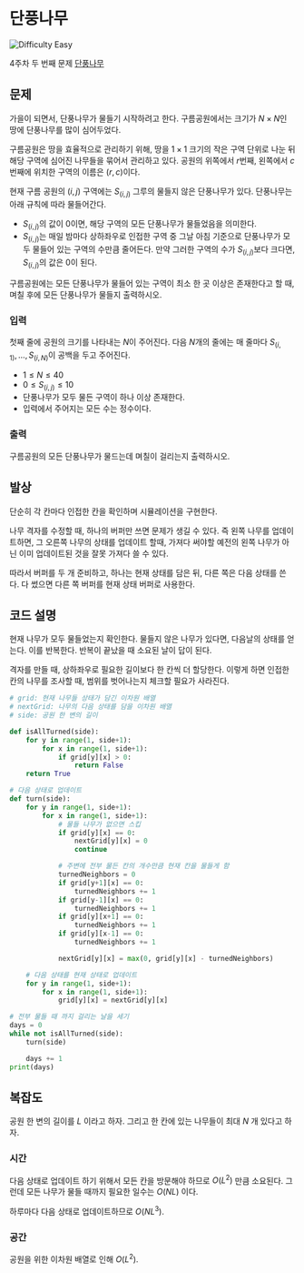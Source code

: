 # 단풍나무

![Difficulty Easy](https://img.shields.io/badge/Difficulty-Easy-green)

4주차 두 번째 문제 [단풍나무][problem]

[problem]: https://edu.goorm.io/learn/lecture/33428/%EC%95%8C%EA%B3%A0%EB%A6%AC%EC%A6%98-%EB%A8%BC%EB%8D%B0%EC%9D%B4-%EC%B1%8C%EB%A6%B0%EC%A7%80-%EC%8B%9C%EC%A6%8C1/lesson/1679179/4%EC%A3%BC%EC%B0%A8-%EB%AC%B8%EC%A0%9C-2-%EB%8B%A8%ED%92%8D%EB%82%98%EB%AC%B4



## 문제

가을이 되면서, 단풍나무가 물들기 시작하려고 한다.
구름공원에서는 크기가 $N \times N$인 땅에 단풍나무를 많이 심어두었다.

구름공원은 땅을 효율적으로 관리하기 위해, 땅을 $1 \times 1$ 크기의 작은 구역 단위로 나눈 뒤 해당 구역에 심어진 나무들을 묶어서 관리하고 있다.
공원의 위쪽에서 $r$번째, 왼쪽에서 $c$번째에 위치한 구역의 이름은 $(r, c)$이다.

현재 구름 공원의 $(i, j)$ 구역에는 $S_{(i, j)}$ 그루의 물들지 않은 단풍나무가 있다.
단풍나무는 아래 규칙에 따라 물들어간다.

- $S_{(i, j)}$의 값이 $0$이면, 해당 구역의 모든 단풍나무가 물들었음을 의미한다.
- $S_{(i, j)}$는 매일 밤마다 상하좌우로 인접한 구역 중 그날 아침 기준으로 단풍나무가 모두 물들어 있는 구역의 수만큼 줄어든다.
    만약 그러한 구역의 수가 $S_{(i, j)}$보다 크다면, $S_{(i, j)}$의 값은 $0$이 된다.

구름공원에는 모든 단풍나무가 물들어 있는 구역이 최소 한 곳 이상은 존재한다고 할 때, 며칠 후에 모든 단풍나무가 물들지 출력하시오.

### 입력

첫째 줄에 공원의 크기를 나타내는 $N$이 주어진다.
다음 $N$개의 줄에는 매 줄마다 $S_{(i, 1)}, \dots, S_{(i, N)}$이 공백을 두고 주어진다.

- $1 \leq N \leq 40$
- $0 \leq S_{(i, j)} \leq 10$
- 단풍나무가 모두 물든 구역이 하나 이상 존재한다.
- 입력에서 주어지는 모든 수는 정수이다.

### 출력

구름공원의 모든 단풍나무가 물드는데 며칠이 걸리는지 출력하시오.



## 발상

단순히 각 칸마다 인접한 칸을 확인하며 시뮬레이션을 구현한다.

나무 격자를 수정할 때, 하나의 버퍼만 쓰면 문제가 생길 수 있다.
즉 왼쪽 나무를 업데이트하면, 그 오른쪽 나무의 상태를 업데이트 할때, 가져다 써야할 예전의 왼쪽 나무가 아닌 이미 업데이트된 것을 잘못 가져다 쓸 수 있다.

따라서 버퍼를 두 개 준비하고, 하나는 현재 상태를 담은 뒤, 다른 쪽은 다음 상태를 쓴다.
다 썼으면 다른 쪽 버퍼를 현재 상태 버퍼로 사용한다.



## 코드 설명

현재 나무가 모두 물들었는지 확인한다.
물들지 않은 나무가 있다면, 다음날의 상태를 얻는다.
이를 반복한다.
반복이 끝났을 때 소요된 날이 답이 된다.

격자를 만들 때, 상하좌우로 필요한 길이보다 한 칸씩 더 할당한다.
이렇게 하면 인접한 칸의 나무를 조사할 때, 범위를 벗어나는지 체크할 필요가 사라진다.

```python
# grid: 현재 나무들 상태가 담긴 이차원 배열
# nextGrid: 나무의 다음 상태를 담을 이차원 배열
# side: 공원 한 변의 길이

def isAllTurned(side):
    for y in range(1, side+1):
        for x in range(1, side+1):
            if grid[y][x] > 0:
                return False
    return True

# 다음 상태로 업데이트
def turn(side):
    for y in range(1, side+1):
        for x in range(1, side+1):
            # 물들 나무가 없으면 스킵
            if grid[y][x] == 0:
                nextGrid[y][x] = 0
                continue

            # 주변에 전부 물든 칸의 개수만큼 현재 칸을 물들게 함
            turnedNeighbors = 0
            if grid[y+1][x] == 0:
                turnedNeighbors += 1
            if grid[y-1][x] == 0:
                turnedNeighbors += 1
            if grid[y][x+1] == 0:
                turnedNeighbors += 1
            if grid[y][x-1] == 0:
                turnedNeighbors += 1

            nextGrid[y][x] = max(0, grid[y][x] - turnedNeighbors)

    # 다음 상태를 현재 상태로 업데이트
    for y in range(1, side+1):
        for x in range(1, side+1):
            grid[y][x] = nextGrid[y][x]

# 전부 물들 때 까지 걸리는 날을 세기
days = 0
while not isAllTurned(side):
    turn(side)

    days += 1
print(days)
```



## 복잡도

공원 한 변의 길이를 $L$ 이라고 하자.
그리고 한 칸에 있는 나무들이 최대 $N$ 개 있다고 하자.



### 시간

다음 상태로 업데이트 하기 위해서 모든 칸을 방문해야 하므로 $O(L^2)$ 만큼 소요된다.
그런데 모든 나무가 물들 때까지 필요한 일수는 $O(NL)$ 이다.

하루마다 다음 상태로 업데이트하므로 $O(NL^3)$.



### 공간

공원을 위한 이차원 배열로 인해 $O(L^2)$.
